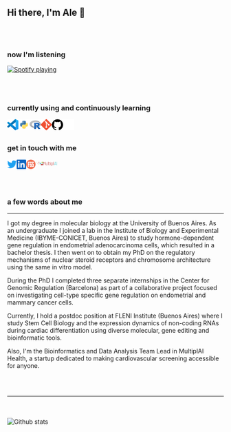 ## Hi there, I'm Ale 👋

<br />
<br />

### now I'm listening
[<img src="https://novatorem-alelagreca.vercel.app/api/spotify" alt="Spotify playing" width="350px" />](https://open.spotify.com/user/alelagreca)


<!--
**alelagreca/alelagreca** is a ✨ _special_ ✨ repository because its `README.md` (this file) appears on your GitHub profile.

Here are some ideas to get you started:

- 🔭 I’m currently working on ...
- 🌱 I’m currently learning ...
- 👯 I’m looking to collaborate on ...
- 🤔 I’m looking for help with ...
- 💬 Ask me about ...
- 📫 How to reach me: ...
- 😄 Pronouns: ...
- ⚡ Fun fact: ...
-->
<br />
<br />

### **currently using and continuously learning**
[<img align="left" alt="Visual Studio Code" width="26px" src="https://raw.githubusercontent.com/github/explore/80688e429a7d4ef2fca1e82350fe8e3517d3494d/topics/visual-studio-code/visual-studio-code.png" />][vscode]
[<img align="left" alt="Python" width="26px" src="https://raw.githubusercontent.com/github/explore/80688e429a7d4ef2fca1e82350fe8e3517d3494d/topics/python/python.png" />][python]
[<img align="left" alt="Python" width="26px" src="https://raw.githubusercontent.com/github/explore/80688e429a7d4ef2fca1e82350fe8e3517d3494d/topics/r/r.png" />][rbase]
[<img align="left" alt="Git" width="26px" src="logos/git.svg" />][git]
[<img align="left" alt="GitHub" width="26px" src="logos/github.svg" />][github]
[<img align="left" alt="Terminal" width="26px" src="logos/gnubash.svg" />][bash]


<br />
<br />


### **get in touch with me**
[<img align="left" alt="aled_lg | Twitter" width="22px" src="logos/twitter.svg" />][twitter]
[<img align="left" alt="alelagreca | LinkedIn" width="22px" src="logos/linkedin.svg" />][linkedin]
[<img align="center" alt="alelagreca | MultiplAI" width="50px" height="10px" src="logos/multiplai_logo.png" />][multiplai]
[<img align="left" alt="alelagreca | F6" width="22px" src="logos/f6s-logo.png" />][f6]


<br />
<br />


### **a few words about me**
---
I got my degree in molecular biology at the University of Buenos Aires. As an undergraduate I joined a lab in the Institute of Biology and Experimental Medicine (IBYME-CONICET, Buenos Aires) to study hormone-dependent gene regulation in endometrial adenocarcinoma cells, which resulted in a bachelor thesis. I then went on to obtain my PhD on the regulatory mechanisms of nuclear steroid receptors and chromosome architecture using the same in vitro model. 

During the PhD I completed three separate internships in the Center for Genomic Regulation (Barcelona) as part of a collaborative project focused on investigating cell-type specific gene regulation on endometrial and mammary cancer cells. 

Currently, I hold a postdoc position at FLENI Institute (Buenos Aires) where I study Stem Cell Biology and the expression dynamics of non-coding RNAs during cardiac differentiation using diverse molecular, gene editing and bioinformatic tools.

Also, I'm the Bioinformatics and Data Analysis Team Lead in MultiplAI Health, a startup dedicated to making cardiovascular screening accessible for anyone.

<!--
[<img align="left" alt="LIAN" width="50px" height="50px" src="logos/lian_logo.svg" />][lian]
[<img align="left" alt="Fleni Institute" width="26px" src="logos/fleni_logo.svg" />][fleni]
[<img align="center" alt="CONICET" width="30px" src="logos/logo-CONICET_opt.png" />][conicet]
[<img align="center" alt="IBYME" width="30px" src="logos/logo-ibyme_fibyme.jpg" />][ibyme]
[<img align="center" alt="CRG" width="30px" src="logos/logo_crg_.jpg" />][crg]

-->

<br />
<br />

---


<br />
<br />

<img align="center" alt="Github stats" src="https://github-readme-stats.vercel.app/api?username=alelagreca&show_icons=true&hide_borders=true&count_private=true&theme=radical&include_all_commits=false" />

<!--
Definitions
-->
[vscode]: https://code.visualstudio.com/
[python]: https://www.python.org/
[rbase]: https://www.r-project.org/
[git]: https://git-scm.com
[github]: https://github.com
[bash]: https://www.gnu.org/software/bash/
[twitter]: https://twitter.com/aled_lg
[linkedin]: https://linkedin.com/in/alejandro-la-greca-394aa955
[f6]: https://www.f6s.com/alejandrolagreca
[multiplai]: https://www.multiplaihealth.com/
[gmail]: ale.lagreca@gmail.com
[gmail2]: alejandro.lagreca@multiplaihealth.com
[lian]: https://www.fleni.org.ar/lian/
[fleni]: https://www.fleni.org.ar
[ibyme]: https://www.ibyme.org.ar/
[conicet]: https://www.conicet.gov.ar/
